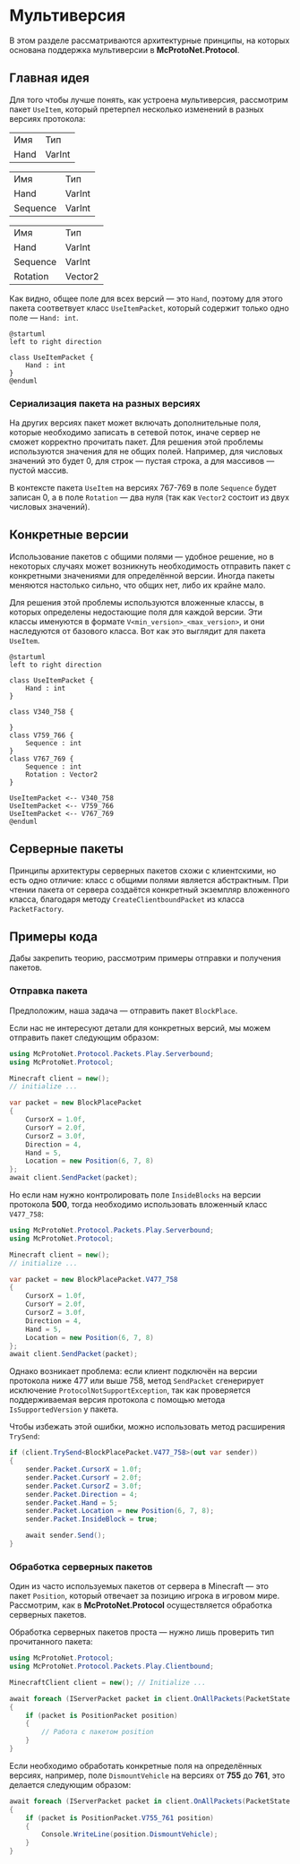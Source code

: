 # Мультиверсия

В этом разделе рассматриваются архитектурные принципы, на которых основана поддержка мультиверсии в **McProtoNet.Protocol**.

## Главная идея

Для того чтобы лучше понять, как устроена мультиверсия, рассмотрим пакет `UseItem`, который претерпел несколько изменений в разных версиях протокола:

<tabs>
<tab title="340-758">
<table>
    <tr>
        <td>Имя</td>
        <td>Тип</td>
    </tr>
    <tr>
        <td>Hand</td>
        <td>VarInt</td>
    </tr>
</table>
</tab>
<tab title="759-766">
<table>
    <tr>
        <td>Имя</td>
        <td>Тип</td>
    </tr>
    <tr>
        <td>Hand</td>
        <td>VarInt</td>
    </tr>
    <tr>
        <td>Sequence</td>
        <td>VarInt</td>
    </tr>
</table>
</tab>
<tab title="767-769">
<table>
    <tr>
        <td>Имя</td>
        <td>Тип</td>
    </tr>
    <tr>
        <td>Hand</td>
        <td>VarInt</td>
    </tr>
    <tr>
        <td>Sequence</td>
        <td>VarInt</td>
    </tr>
    <tr>
        <td>Rotation</td>
        <td>Vector2</td>
    </tr>
</table>
</tab>
</tabs>

Как видно, общее поле для всех версий — это `Hand`, поэтому для этого пакета соответвует класс `UseItemPacket`, который содержит только одно поле — `Hand: int`.

```plantuml
@startuml
left to right direction

class UseItemPacket {
    Hand : int
}
@enduml
```

### Сериализация пакета на разных версиях

На других версиях пакет может включать дополнительные поля, которые необходимо записать в сетевой поток, иначе сервер не сможет корректно прочитать пакет. Для решения этой проблемы используются значения для не общих полей. Например, для числовых значений это будет 0, для строк — пустая строка, а для массивов — пустой массив.

В контексте пакета `UseItem` на версиях 767-769 в поле `Sequence` будет записан 0, а в поле `Rotation` — два нуля (так как `Vector2` состоит из двух числовых значений).

## Конкретные версии

Использование пакетов с общими полями — удобное решение, но в некоторых случаях может возникнуть необходимость отправить пакет с конкретными значениями для определённой версии. Иногда пакеты меняются настолько сильно, что общих нет, либо их крайне мало. 

Для решения этой проблемы используются вложенные классы, в которых определены недостающие поля для каждой версии. Эти классы именуются в формате `V<min_version>_<max_version>`, и они наследуются от базового класса. Вот как это выглядит для пакета `UseItem`.

```plantuml
@startuml
left to right direction

class UseItemPacket {
    Hand : int
}

class V340_758 {

}
class V759_766 {
    Sequence : int
}
class V767_769 {
    Sequence : int
    Rotation : Vector2
}

UseItemPacket <-- V340_758
UseItemPacket <-- V759_766
UseItemPacket <-- V767_769
@enduml
```

## Серверные пакеты

Принципы архитектуры серверных пакетов схожи с клиентскими, но есть одно отличие: класс с общими полями является абстрактным. При чтении пакета от сервера создаётся конкретный экземпляр вложенного класса, благодаря методу `CreateClientboundPacket` из класса `PacketFactory`.

## Примеры кода

Дабы закрепить теорию, рассмотрим примеры отправки и получения пакетов.

### Отправка пакета

Предположим, наша задача — отправить пакет `BlockPlace`.

Если нас не интересуют детали для конкретных версий, мы можем отправить пакет следующим образом:

```C#
using McProtoNet.Protocol.Packets.Play.Serverbound;
using McProtoNet.Protocol;

Minecraft client = new();
// initialize ...

var packet = new BlockPlacePacket
{
    CursorX = 1.0f,
    CursorY = 2.0f,
    CursorZ = 3.0f,
    Direction = 4,
    Hand = 5,
    Location = new Position(6, 7, 8)
};
await client.SendPacket(packet);
```

Но если нам нужно контролировать поле `InsideBlocks` на версии протокола **500**, тогда необходимо использовать вложенный класс `V477_758`:

```C#
using McProtoNet.Protocol.Packets.Play.Serverbound;
using McProtoNet.Protocol;

Minecraft client = new();
// initialize ...

var packet = new BlockPlacePacket.V477_758
{
    CursorX = 1.0f,
    CursorY = 2.0f,
    CursorZ = 3.0f,
    Direction = 4,
    Hand = 5,
    Location = new Position(6, 7, 8)
};
await client.SendPacket(packet);
```

Однако возникает проблема: если клиент подключён на версии протокола ниже 477 или выше 758, метод `SendPacket` сгенерирует исключение `ProtocolNotSupportException`, так как проверяется поддерживаемая версия протокола с помощью метода `IsSupportedVersion` у пакета.

Чтобы избежать этой ошибки, можно использовать метод расширения `TrySend`:

```C#
if (client.TrySend<BlockPlacePacket.V477_758>(out var sender))
{
    sender.Packet.CursorX = 1.0f;
    sender.Packet.CursorY = 2.0f;
    sender.Packet.CursorZ = 3.0f;
    sender.Packet.Direction = 4;
    sender.Packet.Hand = 5;
    sender.Packet.Location = new Position(6, 7, 8);
    sender.Packet.InsideBlock = true;

    await sender.Send();
}
```

### Обработка серверных пакетов

Один из часто используемых пакетов от сервера в Minecraft — это пакет `Position`, который отвечает за позицию игрока в игровом мире. Рассмотрим, как в **McProtoNet.Protocol** осуществляется обработка серверных пакетов.

Обработка серверных пакетов проста — нужно лишь проверить тип прочитанного пакета:

```C#
using McProtoNet.Protocol;
using McProtoNet.Protocol.Packets.Play.Clientbound;

MinecraftClient client = new(); // Initialize ...

await foreach (IServerPacket packet in client.OnAllPackets(PacketState.Play))
{
    if (packet is PositionPacket position)
    {
        // Работа с пакетом position
    }
}
```

Если необходимо обработать конкретные поля на определённых версиях, например, поле `DismountVehicle` на версиях от **755** до **761**, это делается следующим образом:

```C#
await foreach (IServerPacket packet in client.OnAllPackets(PacketState.Play))
{
    if (packet is PositionPacket.V755_761 position)
    {
        Console.WriteLine(position.DismountVehicle);
    }
}
```
